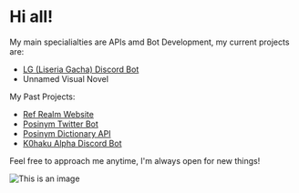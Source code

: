 # Hi all!

My main specialialties are APIs amd Bot Development, my current projects are:

- [LG (Liseria Gacha) Discord Bot](https://github.com/Mbrookesy/Liseria-Gacha-Bot)
- Unnamed Visual Novel

My Past Projects:

- [Ref Realm Website](https://github.com/Mbrookesy/Ref-Realm)
- [Posinym Twitter Bot](https://github.com/Mbrookesy/Posinym)
- [Posinym Dictionary API](https://github.com/Mbrookesy/Posinym-Dictionary-Api)
- [K0haku Alpha Discord Bot](https://github.com/Mbrookesy/K0haku_Bot)

Feel free to approach me anytime, I'm always open for new things!

![This is an image](https://c.tenor.com/BrNtIejIcXUAAAAC/pixel-art.gif)
